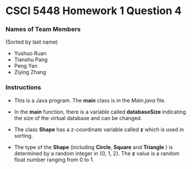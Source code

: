 # CSCI 5448 Homework 1 Question 4

### Names of Team Members

(Sorted by last name)

- Yushuo Ruan
- Tianshu Pang
- Peng Yan
- Ziying Zhang

### Instructions

- This is a Java program. The **main** class is in the *Main.java* file.

- In the **main** function, there is a variable called **databaseSize** indicating the size of the virtual database and can be changed. 

- The class **Shape** has a z-coordinate variable called **z** which is used in sorting. 

- The type of the **Shape** (including **Circle**, **Square** and **Triangle** ) is determined by a random integer in {0, 1, 2}. The **z** value is a random float number ranging from 0 to 1.